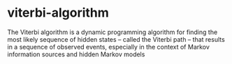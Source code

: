 # viterbi-algorithm

The Viterbi algorithm is a dynamic programming algorithm for finding the most likely sequence of hidden states
– called the Viterbi path – that results in a sequence of observed events, 
especially in the context of Markov information sources and hidden Markov models
